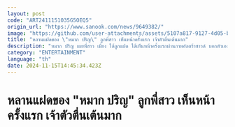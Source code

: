 ```yaml
---
layout: post
code: "ART2411151035G5OEQ5"
origin_url: "https://www.sanook.com/news/9649382/"
image: "https://github.com/user-attachments/assets/5107a817-9127-4d05-bb6f-ebda905c774e"
title: "หลานแฝดของ \"หมาก ปริญ\" ลูกพี่สาว เห็นหน้าครั้งแรก เจ้าตัวตื่นเต้นมาก"
description: "หมาก ปริญ เผยพี่สาว เมี่ยง ได้ลูกแฝด ได้เห็นหน้าครั้งแรกผ่านภาพอัลตร้าซาวด์ บอกตัวเองขอแค่คนเดียว"
category: "ENTERTAINMENT"
language: "th"
date: 2024-11-15T14:45:34.423Z
---
```


# หลานแฝดของ "หมาก ปริญ" ลูกพี่สาว เห็นหน้าครั้งแรก เจ้าตัวตื่นเต้นมาก